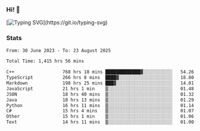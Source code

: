 ### Hi!  👋

[![Typing SVG](https://readme-typing-svg.herokuapp.com?font=Fira+Code&pause=1000&width=435&lines=Hello!+I'm+Texiwustion.)](https://git.io/typing-svg)

### Stats

<!--START_SECTION:waka-->

```txt
From: 30 June 2023 - To: 23 August 2025

Total Time: 1,415 hrs 56 mins

C++                  768 hrs 18 mins █████████████▓░░░░░░░░░░░   54.26 %
TypeScript           266 hrs 8 mins  ████▓░░░░░░░░░░░░░░░░░░░░   18.80 %
Markdown             198 hrs 25 mins ███▓░░░░░░░░░░░░░░░░░░░░░   14.01 %
JavaScript           21 hrs 1 min    ▒░░░░░░░░░░░░░░░░░░░░░░░░   01.48 %
JSON                 18 hrs 40 mins  ▒░░░░░░░░░░░░░░░░░░░░░░░░   01.32 %
Java                 18 hrs 13 mins  ▒░░░░░░░░░░░░░░░░░░░░░░░░   01.29 %
Python               16 hrs 11 mins  ▒░░░░░░░░░░░░░░░░░░░░░░░░   01.14 %
C#                   15 hrs 4 mins   ▒░░░░░░░░░░░░░░░░░░░░░░░░   01.07 %
Other                15 hrs 1 min    ▒░░░░░░░░░░░░░░░░░░░░░░░░   01.06 %
Text                 14 hrs 11 mins  ▒░░░░░░░░░░░░░░░░░░░░░░░░   01.00 %
```

<!--END_SECTION:waka-->
